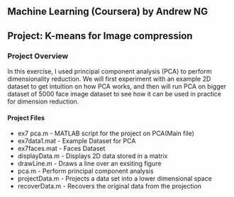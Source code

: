 ## Machine Learning (Coursera) by Andrew NG

## Project: K-means for Image compression

### Project Overview

In this exercise, I used principal component analysis (PCA) to perform dimensionality reduction. We will first experiment with an example 2D dataset to get intuition on how PCA works, and then will run PCA on bigger dataset of 5000 face image dataset to see how it can be used in practice for dimension reduction.

#### Project Files

- ex7 pca.m - MATLAB script for the project on PCA(Main file)
- ex7data1.mat - Example Dataset for PCA
- ex7faces.mat - Faces Dataset
- displayData.m - Displays 2D data stored in a matrix
- drawLine.m - Draws a line over an exsiting figure
- pca.m - Perform principal component analysis
- projectData.m - Projects a data set into a lower dimensional space
- recoverData.m - Recovers the original data from the projection
